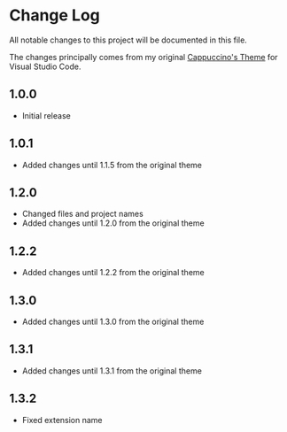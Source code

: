 # Change Log

All notable changes to this project will be documented in this file.

The changes principally comes from my original
[Cappuccino's Theme](https://marketplace.visualstudio.com/items?itemName=Cappuccino093.CappuccinoVSCodeTheme)
for Visual Studio Code.

## 1.0.0

- Initial release

## 1.0.1

- Added changes until 1.1.5 from the original theme

## 1.2.0

- Changed files and project names
- Added changes until 1.2.0 from the original theme

## 1.2.2

- Added changes until 1.2.2 from the original theme

## 1.3.0

- Added changes until 1.3.0 from the original theme

## 1.3.1

- Added changes until 1.3.1 from the original theme

## 1.3.2

- Fixed extension name
